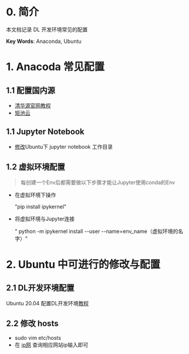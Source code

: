 # 0. 简介

本文档记录 DL 开发环境常见的配置

**Key Words**: Anaconda, Ubuntu

# 1. Anacoda 常见配置

## 1.1 配置国内源

- [清华源官网教程](https://mirrors.tuna.tsinghua.edu.cn/help/anaconda/)
- [矩池云](https://github.com/matpool/matools)

## 1.1 Jupyter Notebook

- [修改](https://blog.csdn.net/qq_33656324/article/details/94552156)Ubuntu下 jupyter notebook 工作目录

## 1.2 虚拟环境配置

> 每创建一个Env后都需要做以下步骤才能让Jupyter使用conda的Env
 - 在虚拟环境下操作

    "pip install ipykernel"

 - 将虚拟环境与Jupyter连接

    " python -m ipykernel install --user --name=env_name（虚拟环境的名字）"



# 2. Ubuntu 中可进行的修改与配置


## 2.1 DL开发环境配置

Ubuntu 20.04 配置DL开发环境[教程](https://gist.github.com/amir-saniyan/b3d8e06145a8569c0d0e030af6d60bea)

## 2.2 修改 hosts

- sudo vim etc/hosts
- 在 [ip网](https://site.ip138.com/raw.Githubusercontent.com/) 查询相应网站ip输入即可

